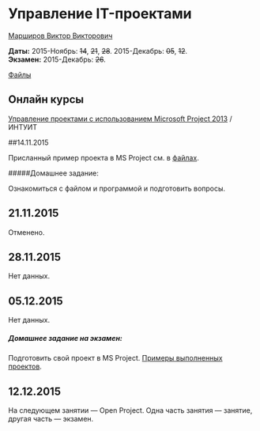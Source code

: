 # Управление IT-проектами

[Марширов Виктор Викторович](https://www.hse.ru/org/persons/202020)

**Даты:** 2015-Ноябрь: ~~14~~, ~~21~~, ~~28~~. 2015-Декабрь: ~~05~~, ~~12~~.  
**Экзамен:** 2015-Декабрь: ~~26~~.

[Файлы](https://yadi.sk/d/Y8Cwc88uxgXT5/151114%2C%20Управление%20IT-проектами)


## Онлайн курсы

[Управление проектами с использованием Microsoft Project 2013](http://www.intuit.ru/studies/courses/13976/1279/info) /ИНТУИТ  


##14.11.2015

Присланный пример проекта в MS Project см. в [файлах](https://yadi.sk/d/l6_9Wl7Trgnix/151114%2C%20Управление%20IT-проектами).

#####Домашнее задание:

Ознакомиться с файлом и программой и подготовить вопросы.


## 21.11.2015

Отменено.


## 28.11.2015

Нет данных.


## 05.12.2015

Нет данных.

##### Домашнее задание на экзамен:

Подготовить свой проект в MS Project. [Примеры выполненных проектов](http://ed.nn2000.info/public_html/project-management/%D0%9F%D1%80%D0%B8%D0%BC%D0%B5%D1%80%D1%8B%20%D0%BF%D1%80%D0%BE%D0%B5%D0%BA%D1%82%D0%BE%D0%B2/).



## 12.12.2015

На следующем занятии — Open Project. Одна часть занятия — занятие, другая часть — экзамен.

